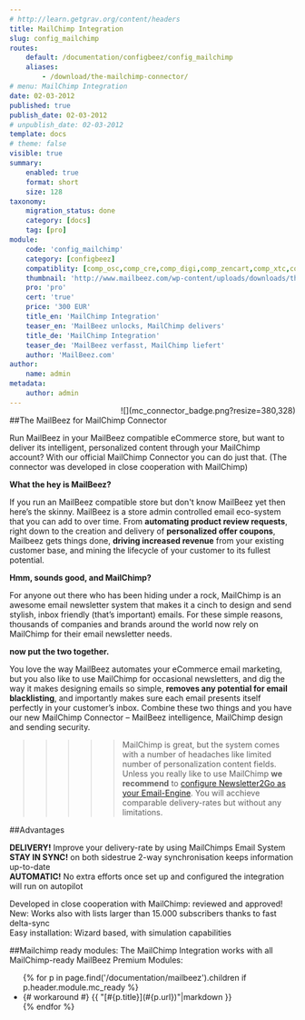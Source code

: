 ```yaml
---
# http://learn.getgrav.org/content/headers
title: MailChimp Integration
slug: config_mailchimp
routes:
    default: /documentation/configbeez/config_mailchimp
    aliases:
        - /download/the-mailchimp-connector/
# menu: MailChimp Integration
date: 02-03-2012
published: true
publish_date: 02-03-2012
# unpublish_date: 02-03-2012
template: docs
# theme: false
visible: true
summary:
    enabled: true
    format: short
    size: 128
taxonomy:
    migration_status: done
    category: [docs]
    tag: [pro]
module:
    code: 'config_mailchimp'
    category: [configbeez]
    compatiblity: [comp_osc,comp_cre,comp_digi,comp_zencart,comp_xtc,comp_gambio]
    thumbnail: 'http://www.mailbeez.com/wp-content/uploads/downloads/thumbnails/2012/11/icon_64.png'
    pro: 'pro'
    cert: 'true'
    price: '300 EUR'
    title_en: 'MailChimp Integration'
    teaser_en: 'MailBeez unlocks, MailChimp delivers'
    title_de: 'MailChimp Integration'
    teaser_de: 'MailBeez verfasst, MailChimp liefert'
    author: 'MailBeez.com'
author:
    name: admin
metadata:
    author: admin
---
```


##The MailBeez for MailChimp Connector
<div style="float:right;margin-top: -48px !important" markdown="1">
![](mc_connector_badge.png?resize=380,328)
</div>

Run MailBeez in your MailBeez compatible eCommerce store, but want to deliver its intelligent, personalized content through your MailChimp account?
With our official MailChimp Connector you can do just that.
(The connector was developed in close cooperation with MailChimp)

**What the hey is MailBeez?**

If you run an MailBeez compatible store but don't know MailBeez yet then here’s the skinny. MailBeez is a store admin controlled email eco-system that you can add to over time. From **automating product review requests**, right down to the creation and delivery of **personalized offer coupons**, Mailbeez gets things done, **driving increased revenue** from your existing customer base, and mining the lifecycle of your customer to its fullest potential.

**Hmm, sounds good, and MailChimp?**

For anyone out there who has been hiding under a rock, MailChimp is an awesome email newsletter system that makes it a cinch to design and send stylish, inbox friendly (that’s important) emails.
For these simple reasons, thousands of companies and brands around the world now rely on MailChimp for their email newsletter needs.


**now put the two together.**

You love the way MailBeez automates your eCommerce email marketing, but you also like to use MailChimp for occasional newsletters, and dig the way it makes designing emails so simple, **removes any potential for email blacklisting**, and importantly makes sure each email presents itself perfectly in your customer’s inbox. Combine these two things and you have our new MailChimp Connector – MailBeez intelligence, MailChimp design and sending security.


>>>>>MailChimp is great, but the system comes with a number of headaches like limited number of personalization content fields.  
 Unless you really like to use MailChimp **we recommend** to [configure Newsletter2Go as your Email-Engine](/documentation/configbeez/config_email_engine). You will acchieve comparable delivery-rates but without any limitations.

##Advantages

**DELIVERY!** Improve your delivery-rate by using MailChimps Email System  
 **STAY IN SYNC!** on both sidestrue 2-way synchronisation keeps information up-to-date  
 **AUTOMATIC!** No extra efforts once set up and configured the integration will run on autopilot

Developed in close cooperation with MailChimp: reviewed and approved!  
 New: Works also with lists larger than 15.000 subscribers thanks to fast delta-sync  
 Easy installation: Wizard based, with simulation capabilities




##Mailchimp ready modules:
The MailChimp Integration works with all MailChimp-ready MailBeez Premium Modules:
<ul class="mc_read_list">
    {% for p in page.find('/documentation/mailbeez').children  if p.header.module.mc_ready %}
    <li>
    {# workaround #}
    {{ "[#{p.title}](#{p.url})"|markdown }}
    </li>
    {% endfor %}
</ul>
        
       